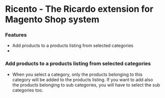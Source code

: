# Ricento - The Ricardo extension for Magento Shop system #

### Features ###

- Add products to a products listing from selected categories
-


### Add products to a products listing from selected categories ###

- When you select a category, only the products belonging to this category will be added to the products listing. If you want to add also the products belonging to sub categories, you will have to select the sub categories too.